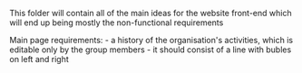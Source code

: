 This folder will contain all of the main ideas for the website front-end which will end up being 
mostly the non-functional requirements


Main page requirements:
    - a history of the organisation's activities, which is editable only by the group members
        - it should consist of a line with bubles on left and right 
         






